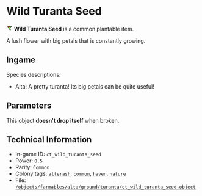 # Wild Turanta Seed

<img src="https://raw.githubusercontent.com/Ceterai/Enternia/main/objects/farmables/alta/ground/turanta/icon.png" alt="Wild Turanta Seed icon" loading="lazy" height="16px" width="auto" /> **Wild Turanta Seed** is a common plantable item.

A lush flower with big petals that is constantly growing.

## Ingame

Species descriptions:

- Alta: A pretty turanta! Its big petals can be quite useful!

## Parameters

This object **doesn't drop itself** when broken.

## Technical Information

- In-game ID: `ct_wild_turanta_seed`
- Power: `0.5`
- Rarity: `Common`
- Colony tags: [`alterash`](https://ceterai.github.io/MyEnternia/Wiki/Tags/Alterash), [`common`](https://ceterai.github.io/MyEnternia/Wiki/Tags/Common), [`haven`](https://ceterai.github.io/MyEnternia/Wiki/Tags/Haven), [`nature`](https://ceterai.github.io/MyEnternia/Wiki/Tags/Nature)
- File: [`/objects/farmables/alta/ground/turanta/ct_wild_turanta_seed.object`](https://github.com/Ceterai/Enternia/blob/main/objects/farmables/alta/ground/turanta/ct_wild_turanta_seed.object)
